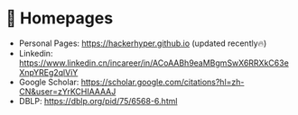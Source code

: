 # 📎 Homepages
- Personal Pages: https://hackerhyper.github.io (updated recently🔥)
- Linkedin: https://www.linkedin.cn/incareer/in/ACoAABh9eaMBgmSwX6RRXkC63eXnpYREg2qlViY
- Google Scholar: https://scholar.google.com/citations?hl=zh-CN&user=zYrKCHIAAAAJ
- DBLP: https://dblp.org/pid/75/6568-6.html
